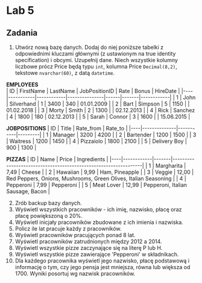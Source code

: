 # Lab 5
 
## Zadania
1. Utwórz nową bazę danych. Dodaj do niej poniższe tabelki z odpowiednimi kluczami głównymi (z ustawionym na true identity specification) i obcymi. Uzupełnij dane. Niech wszystkie kolumny liczbowe prócz Price będą typu `int`, kolumna Price `Decimal(8,2)`, tekstowe `nvarchar(60)`, z datą `datetime`.

**EMPLOYEES**                                                       
| ID | FirstName | LastName   | JobPositionID | Rate | Bonus | HireDate   |
|----|-----------|------------|---------------|------|-------|------------|
| 1  | John      | Silverhand | 1             | 3400 | 340   | 01.01.2009 |
| 2  | Bart      | Simpson    | 5             | 1150 |       | 01.02.2018 |
| 3  | Morty     | Smith      | 2             | 1300 |       | 02.12.2013 |
| 4  | Rick      | Sanchez    | 4             | 1800 | 180   | 02.12.2013 |
| 5  | Sarah     | Connor     | 3             | 1600 |       | 15.06.2015 |


**JOBPOSITIONS**
| ID | Title        | Rate_from | Rate_to |
|----|--------------|-----------|---------|
| 1  | Manager      | 3200      | 4200    |
| 2  | Bartender    | 1200      | 1500    |
| 3  | Waitress     | 1200      | 1450    |
| 4  | Pizzaiolo    | 1800      | 2100    |
| 5  | Delivery Boy | 900       | 1300    |

**PIZZAS**
| ID | Name       | Price | Ingredients                                                     |
|----|------------|-------|-----------------------------------------------------------------|
| 1  | Margharita | 7,49  | Cheese                                                          |
| 2  | Hawaiian   | 9,99  | Ham, Pineapple                                                  |
| 3  | Veggie     | 12,00 | Red Peppers, Onions, Mushrooms, Green Olives, Italian Seasoning |
| 4  | Pepperoni  | 7,99  | Pepperoni                                                       |
| 5  | Meat Lover | 12,99 | Pepperoni, Italian Sausage, Bacon                               |

2. Zrób backup bazy danych.
3. Wyświetl wszystkich pracowników - ich imię, nazwisko, płacę oraz płacę powiększoną o 20%.
4. Wyświetl inicjały pracowników zbudowane z ich imienia i nazwiska. 
5. Policz ile lat pracuje każdy z pracowników.
6. Wyświetl pracowników pracujących ponad 8 lat.
7. Wyświetl pracowników zatrudnionych między 2012 a 2014.
8. Wyświetl wszystkie pizze zaczynające się na literę P lub H.
9. Wyświetl wszystkie pizze zawierające 'Pepperoni' w składnikach.
10.  Dla każdego pracownika wyświetl jego nazwisko, płacę podstawową i informację o tym, czy jego pensja jest mniejsza, równa lub większa od 1700. Wyniki posortuj wg nazwisk pracowników.
